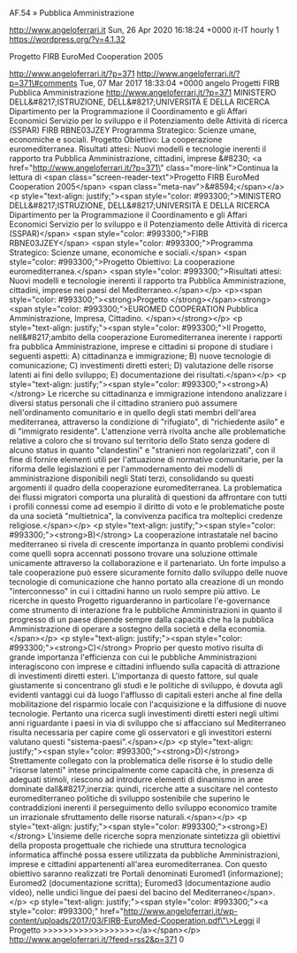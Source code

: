 AF.54 » Pubblica Amministrazione

http://www.angeloferrari.it Sun, 26 Apr 2020 16:18:24 +0000 it-IT hourly 1 https://wordpress.org/?v=4.1.32

Progetto FIRB EuroMed Cooperation 2005

http://www.angeloferrari.it/?p=371 http://www.angeloferrari.it/?p=371\#comments Tue, 07 Mar 2017 18:33:04 +0000 angelo Progetti FIRB Pubblica Amministrazione http://www.angeloferrari.it/?p=371 MINISTERO DELL&\#8217;ISTRUZIONE, DELL&\#8217;UNIVERSITÀ E DELLA RICERCA Dipartimento per la Programmazione il Coordinamento e gli Affari Economici Servizio per lo sviluppo e il Potenziamento delle Attività di ricerca (SSPAR) FIRB RBNE03JZEY Programma Strategico: Scienze umane, economiche e sociali. Progetto Obiettivo: La cooperazione euromediterranea. Risultati attesi: Nuovi modelli e tecnologie inerenti il rapporto tra Pubblica Amministrazione, cittadini, imprese &\#8230; \<a href=\"http://www.angeloferrari.it/?p=371\" class=\"more-link\"\>Continua la lettura di \<span class=\"screen-reader-text\"\>Progetto FIRB EuroMed Cooperation 2005\</span\> \<span class=\"meta-nav\"\>&\#8594;\</span\>\</a\> \<p style=\"text-align: justify;\"\>\<span style=\"color: \#993300;\"\>MINISTERO DELL&\#8217;ISTRUZIONE, DELL&\#8217;UNIVERSITÀ E DELLA RICERCA Dipartimento per la Programmazione il Coordinamento e gli Affari Economici Servizio per lo sviluppo e il Potenziamento delle Attività di ricerca (SSPAR)\</span\> \<span style=\"color: \#993300;\"\>FIRB RBNE03JZEY\</span\> \<span style=\"color: \#993300;\"\>Programma Strategico: Scienze umane, economiche e sociali.\</span\> \<span style=\"color: \#993300;\"\>Progetto Obiettivo: La cooperazione euromediterranea.\</span\> \<span style=\"color: \#993300;\"\>Risultati attesi: Nuovi modelli e tecnologie inerenti il rapporto tra Pubblica Amministrazione, cittadini, imprese nei paesi del Mediterraneo.\</span\>\</p\> \<p\>\<span style=\"color: \#993300;\"\>\<strong\>Progetto \</strong\>\</span\>\<strong\>\<span style=\"color: \#993300;\"\>EUROMED COOPERATION Pubblica Amministrazione, Impresa, Cittadino. \</span\>\</strong\>\</p\> \<p style=\"text-align: justify;\"\>\<span style=\"color: \#993300;\"\>Il Progetto, nell&\#8217;ambito della cooperazione Euromediterranea inerente i rapporti fra pubblica Amministrazione, imprese e cittadini si propone di studiare i seguenti aspetti: A) cittadinanza e immigrazione; B) nuove tecnologie di comunicazione; C) investimenti diretti esteri; D) valutazione delle risorse latenti ai fini dello sviluppo; E) documentazione dei risultati.\</span\>\</p\> \<p style=\"text-align: justify;\"\>\<span style=\"color: \#993300;\"\>\<strong\>A)\</strong\> Le ricerche su cittadinanza e immigrazione intendono analizzare i diversi status personali che il cittadino straniero può assumere nell'ordinamento comunitario e in quello degli stati membri dell'area mediterranea, attraverso la condizione di "rifugiato", di "richiedente asilo" e di "immigrato residente". L'attenzione verrà rivolta anche alle problematiche relative a coloro che si trovano sul territorio dello Stato senza godere di alcuno status in quanto "clandestini" e "stranieri non regolarizzati", con il fine di fornire elementi utili per l'attuazione di normative comunitarie, per la riforma delle legislazioni e per l'ammodernamento dei modelli di amministrazione disponibili negli Stati terzi, consolidando su questi argomenti il quadro della cooperazione euromediterranea. La problematica dei flussi migratori comporta una pluralità di questioni da affrontare con tutti i profili connessi come ad esempio il diritto di voto e le problematiche poste da una società "multietnica", la convivenza pacifica tra molteplici credenze religiose.\</span\>\</p\> \<p style=\"text-align: justify;\"\>\<span style=\"color: \#993300;\"\>\<strong\>B)\</strong\> La cooperazione intrastatale nel bacino mediterraneo si rivela di crescente importanza in quanto problemi condivisi come quelli sopra accennati possono trovare una soluzione ottimale unicamente attraverso la collaborazione e il partenariato. Un forte impulso a tale cooperazione può essere sicuramente fornito dallo sviluppo delle nuove tecnologie di comunicazione che hanno portato alla creazione di un mondo "interconnesso" in cui i cittadini hanno un ruolo sempre più attivo. Le ricerche in questo Progetto riguarderanno in particolare l'e-governance come strumento di interazione fra le pubbliche Amministrazioni in quanto il progresso di un paese dipende sempre dalla capacità che ha la pubblica Amministrazione di operare a sostegno della società e della economia.\</span\>\</p\> \<p style=\"text-align: justify;\"\>\<span style=\"color: \#993300;\"\>\<strong\>C)\</strong\> Proprio per questo motivo risulta di grande importanza l'efficienza con cui le pubbliche Amministrazioni interagiscono con imprese e cittadini influendo sulla capacità di attrazione di investimenti diretti esteri. L'importanza di questo fattore, sul quale giustamente si concentrano gli studi e le politiche di sviluppo, è dovuta agli evidenti vantaggi cui dà luogo l'afflusso di capitali esteri anche al fine della mobilitazione del risparmio locale con l'acquisizione e la diffusione di nuove tecnologie. Pertanto una ricerca sugli investimenti diretti esteri negli ultimi anni riguardante i paesi in via di sviluppo che si affacciano sul Mediterraneo risulta necessaria per capire come gli osservatori e gli investitori esterni valutano questi "sistema-paesi".\</span\>\</p\> \<p style=\"text-align: justify;\"\>\<span style=\"color: \#993300;\"\>\<strong\>D)\</strong\> Strettamente collegato con la problematica delle risorse è lo studio delle "risorse latenti" intese principalmente come capacità che, in presenza di adeguati stimoli, riescono ad introdurre elementi di dinamismo in aree dominate dall&\#8217;inerzia: quindi, ricerche atte a suscitare nel contesto euromediterraneo politiche di sviluppo sostenibile che superino le contraddizioni inerenti il perseguimento dello sviluppo economico tramite un irrazionale sfruttamento delle risorse naturali.\</span\>\</p\> \<p style=\"text-align: justify;\"\>\<span style=\"color: \#993300;\"\>\<strong\>E)\</strong\> L'insieme delle ricerche sopra menzionate sintetizza gli obiettivi della proposta progettuale che richiede una struttura tecnologica informatica affinché possa essere utilizzata da pubbliche Amministrazioni, imprese e cittadini appartenenti all'area euromediterranea. Con questo obiettivo saranno realizzati tre Portali denominati Euromed1 (informazione); Euromed2 (documentazione scritta); Euromed3 (documentazione audio video), nelle undici lingue dei paesi del bacino del Mediterraneo\</span\>.\</p\> \<p style=\"text-align: justify;\"\>\<span style=\"color: \#993300;\"\>\<a style=\"color: \#993300;\" href=\"http://www.angeloferrari.it/wp-content/uploads/2017/03/FIRB-EuroMed-Cooperation.pdf\"\>Leggi il Progetto &gt;&gt;&gt;&gt;&gt;&gt;&gt;&gt;&gt;&gt;&gt;&gt;&gt;&gt;&gt;&gt;&gt;&gt;\</a\>\</span\>\</p\> http://www.angeloferrari.it/?feed=rss2&p=371 0
